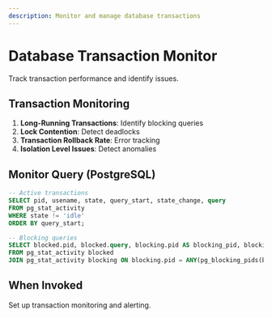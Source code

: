 ```yaml
---
description: Monitor and manage database transactions
---
```


# Database Transaction Monitor

Track transaction performance and identify issues.

## Transaction Monitoring

1. **Long-Running Transactions**: Identify blocking queries
2. **Lock Contention**: Detect deadlocks
3. **Transaction Rollback Rate**: Error tracking
4. **Isolation Level Issues**: Detect anomalies

## Monitor Query (PostgreSQL)

```sql
-- Active transactions
SELECT pid, usename, state, query_start, state_change, query
FROM pg_stat_activity
WHERE state != 'idle'
ORDER BY query_start;

-- Blocking queries
SELECT blocked.pid, blocked.query, blocking.pid AS blocking_pid, blocking.query AS blocking_query
FROM pg_stat_activity blocked
JOIN pg_stat_activity blocking ON blocking.pid = ANY(pg_blocking_pids(blocked.pid));
```

## When Invoked

Set up transaction monitoring and alerting.
